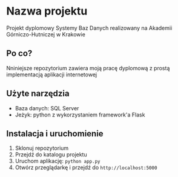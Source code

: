 # Nazwa projektu

Projekt dyplomowy Systemy Baz Danych realizowany na Akademii Górniczo-Hutniczej w Krakowie

## Po co?

Nniniejsze repozytorium zawiera moją pracę dyplomową z prostą implementacją aplikacji internetowej

## Użyte narzędzia
- Baza danych: SQL Server
- Jeżyk: python z wykorzystaniem framework'a Flask

## Instalacja i uruchomienie

1. Sklonuj repozytorium
2. Przejdź do katalogu projektu
3. Uruchom aplikację: `python app.py`
4. Otwórz przeglądarkę i przejdź do `http://localhost:5000`

